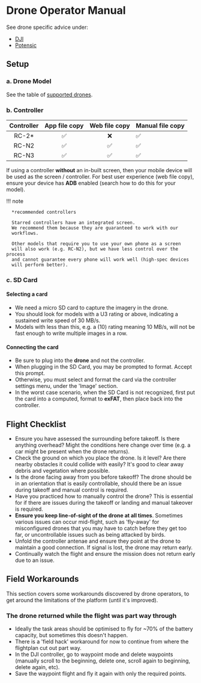 # Drone Operator Manual

See drone specific advice under:

- [DJI](./dji.md)
- [Potensic](./potensic.md)

## Setup

### a. Drone Model

See the table of [supported drones](https://github.com/hotosm/Drone-TM/#roadmap).

### b. Controller

<!-- prettier-ignore-start -->
| Controller | App file copy | Web file copy | Manual file copy |
|:------:|:-------:|:-------:|:--------|
| RC-2* | ✅ | ❌ | ✅ |
| RC-N2 | ✅ | ✅ | ✅ |
| RC-N3 | ✅ | ✅ | ✅ |
<!-- prettier-ignore-end -->

If using a controller **without** an in-built screen, then your mobile
device will be used as the screen / controller. For best user experience
(web file copy), ensure your device has **ADB** enabled (search how to do
this for your model).

!!! note

      *recommended controllers

      Starred controllers have an integrated screen.
      We recommend them because they are guaranteed to work with our
      workflows.

      Other models that require you to use your own phone as a screen
      will also work (e.g. RC-N2), but we have less control over the process
      and cannot guarantee every phone will work well (high-spec devices
      will perform better).

### c. SD Card

#### Selecting a card

- We need a micro SD card to capture the imagery in the drone.
- You should look for models with a U3 rating or above, indicating
  a sustained write speed of 30 MB/s.
- Models with less than this, e.g. a (10) rating meaning 10 MB/s,
  will not be fast enough to write multiple images in a row.

#### Connecting the card

- Be sure to plug into the **drone** and not the controller.
- When plugging in the SD Card, you may be prompted to format.
  Accept this prompt.
- Otherwise, you must select and format the card via the controller
  settings menu, under the 'Image' section.
- In the worst case scenario, when the SD Card is not recognized,
  first put the card into a computed, format to **exFAT**, then place
  back into the controller.

## Flight Checklist

- Ensure you have assessed the surrounding before takeoff. Is there
  anything overhead? Might the conditions here change over time
  (e.g. a car might be present when the drone returns).
- Check the ground on which you place the drone. Is it level?
  Are there nearby obstacles it could collide with easily?
  It's good to clear away debris and vegetation where possible.
- Is the drone facing away from you before takeoff? The drone
  should be in an orientation that is easily controllable,
  should there be an issue during takeoff and manual control
  is required.
- Have you practiced how to manually control the drone? This is
  essential for if there are issues during the takeoff or landing
  and manual takeover is required.
- **Ensure you keep line-of-sight of the drone at all times**.
  Sometimes various issues can occur mid-flight, such as 'fly-away'
  for misconfigured drones that you may have to catch before they
  get too far, or uncontrollable issues such as being attacked by
  birds.
- Unfold the controller antenae and ensure they point at the drone
  to maintain a good connection. If signal is lost, the drone may
  return early.
- Continually watch the flight and ensure the mission does not
  return early due to an issue.

## Field Workarounds

This section covers some workarounds discovered by drone operators,
to get around the limitations of the platform (until it's improved).

### The drone returned while the flight was part way through

- Ideally the task areas should be optimised to fly for ~70%
  of the battery capacity, but sometimes this doesn't happen.
- There is a 'field hack' workaround for now to continue from
  where the flightplan cut out part way.
- In the DJI controller, go to waypoint mode and delete waypoints
  (manually scroll to the beginning, delete one, scroll again to
  beginning, delete again, etc).
- Save the waypoint flight and fly it again with only the required
  points.
